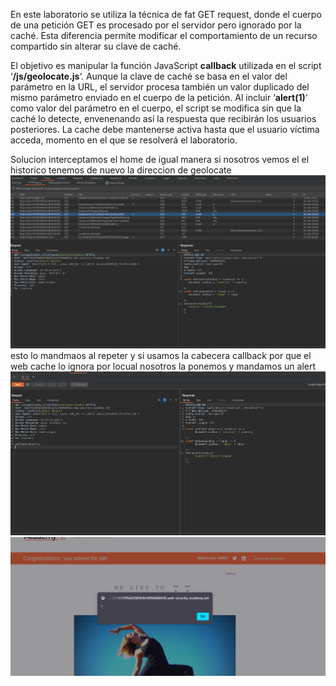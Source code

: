 En este laboratorio se utiliza la técnica de fat GET request, donde el cuerpo de una petición GET es procesado por el servidor pero ignorado por la caché. Esta diferencia permite modificar el comportamiento de un recurso compartido sin alterar su clave de caché.

El objetivo es manipular la función JavaScript **callback** utilizada en el script ‘**/js/geolocate.js**‘. Aunque la clave de caché se basa en el valor del parámetro en la URL, el servidor procesa también un valor duplicado del mismo parámetro enviado en el cuerpo de la petición. Al incluir ‘**alert(1)**‘ como valor del parámetro en el cuerpo, el script se modifica sin que la caché lo detecte, envenenando así la respuesta que recibirán los usuarios posteriores. La cache debe mantenerse activa hasta que el usuario víctima acceda, momento en el que se resolverá el laboratorio.

Solucion
interceptamos el home
de igual manera si nosotros vemos el el historico tenemos de nuevo la direccion de geolocate
![Pasted_image_20250821222043.png](Imagenes/Pasted_image_20250821222043.png)
esto lo mandmaos al repeter y si usamos la cabecera callback por que el web cache lo ignora por locual nosotros la ponemos y mandamos un alert
![Pasted_image_20250821222243.png](Imagenes/Pasted_image_20250821222243.png)
![Pasted_image_20250821222254.png](Imagenes/Pasted_image_20250821222254.png)
